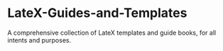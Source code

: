 # LateX-Guides-and-Templates
A comprehensive collection of LateX templates and guide books, for all intents and purposes.
